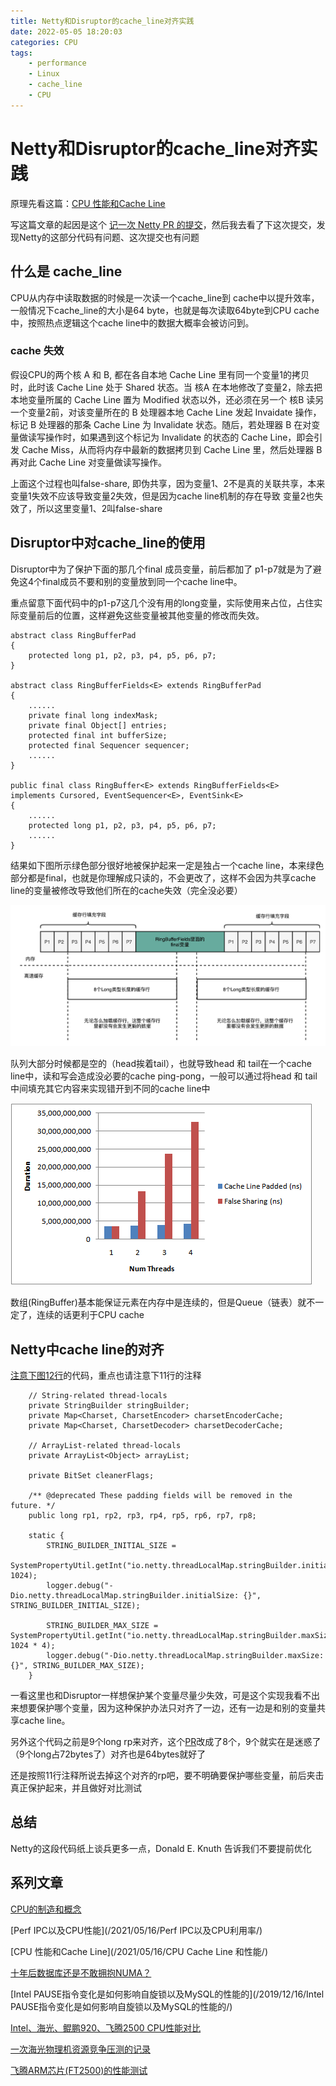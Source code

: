 ```yaml
---
title: Netty和Disruptor的cache_line对齐实践
date: 2022-05-05 18:20:03
categories: CPU
tags:
    - performance
    - Linux
    - cache_line
    - CPU
---
```


# Netty和Disruptor的cache_line对齐实践

原理先看这篇：[CPU 性能和Cache Line](https://plantegg.github.io/2021/05/16/CPU_Cache_Line%E5%92%8C%E6%80%A7%E8%83%BD/)

写这篇文章的起因是这个 [记一次 Netty PR 的提交](https://mp.weixin.qq.com/s/vkCskOVSpzxt3Umzc_GYrQ)，然后我去看了下这次提交，发现Netty的这部分代码有问题、这次提交也有问题

## 什么是 cache_line

CPU从内存中读取数据的时候是一次读一个cache_line到 cache中以提升效率，一般情况下cache_line的大小是64 byte，也就是每次读取64byte到CPU cache中，按照热点逻辑这个cache line中的数据大概率会被访问到。

### cache 失效

假设CPU的两个核 A 和 B, 都在各自本地 Cache Line 里有同一个变量1的拷贝时，此时该 Cache Line 处于 Shared 状态。当 核A 在本地修改了变量2，除去把本地变量所属的 Cache Line 置为 Modified 状态以外，还必须在另一个 核B 读另一个变量2前，对该变量所在的 B 处理器本地 Cache Line 发起 Invaidate 操作，标记 B 处理器的那条 Cache Line 为 Invalidate 状态。随后，若处理器 B 在对变量做读写操作时，如果遇到这个标记为 Invalidate 的状态的 Cache Line，即会引发 Cache Miss，从而将内存中最新的数据拷贝到 Cache Line 里，然后处理器 B 再对此 Cache Line 对变量做读写操作。

上面这个过程也叫false-share, 即伪共享，因为变量1、2不是真的关联共享，本来变量1失效不应该导致变量2失效，但是因为cache line机制的存在导致 变量2也失效了，所以这里变量1、2叫false-share

## Disruptor中对cache_line的使用

Disruptor中为了保护下面的那几个final 成员变量，前后都加了 p1-p7就是为了避免这4个final成员不要和别的变量放到同一个cache line中。

重点留意下面代码中的p1-p7这几个没有用的long变量，实际使用来占位，占住实际变量前后的位置，这样避免这些变量被其他变量的修改而失效。

```
abstract class RingBufferPad
{
    protected long p1, p2, p3, p4, p5, p6, p7;
}
  
abstract class RingBufferFields<E> extends RingBufferPad
{
    ......    
    private final long indexMask;
    private final Object[] entries;
    protected final int bufferSize;
    protected final Sequencer sequencer;
    ......    
}

public final class RingBuffer<E> extends RingBufferFields<E> implements Cursored, EventSequencer<E>, EventSink<E>
{
    ......    
    protected long p1, p2, p3, p4, p5, p6, p7;
    ......
}
```

结果如下图所示绿色部分很好地被保护起来一定是独占一个cache line，本来绿色部分都是final，也就是你理解成只读的，不会更改了，这样不会因为共享cache line的变量被修改导致他们所在的cache失效（完全没必要）

![image.png](/images/951413iMgBlog/1620984677390-81694fd0-0323-4052-98d1-32be39a02248-4505908.png)

队列大部分时候都是空的（head挨着tail），也就导致head 和 tail在一个cache line中，读和写会造成没必要的cache ping-pong，一般可以通过将head 和 tail 中间填充其它内容来实现错开到不同的cache line中


![image](/images/951413iMgBlog/1577093636588-6b58c36c-1617-4f2c-aba9-156c52972689-1744256.png)

数组(RingBuffer)基本能保证元素在内存中是连续的，但是Queue（链表）就不一定了，连续的话更利于CPU cache



## Netty中cache line的对齐

[注意下图12行](https://github.com/arthur-zhang/netty/blob/e8250372cafe4cf5435a1dbc4c8e400072fb9791/common/src/main/java/io/netty/util/internal/InternalThreadLocalMap.java)的代码，重点也请注意下11行的注释

```
    // String-related thread-locals
    private StringBuilder stringBuilder;
    private Map<Charset, CharsetEncoder> charsetEncoderCache;
    private Map<Charset, CharsetDecoder> charsetDecoderCache;

    // ArrayList-related thread-locals
    private ArrayList<Object> arrayList;

    private BitSet cleanerFlags;

    /** @deprecated These padding fields will be removed in the future. */
    public long rp1, rp2, rp3, rp4, rp5, rp6, rp7, rp8;

    static {
        STRING_BUILDER_INITIAL_SIZE =
                SystemPropertyUtil.getInt("io.netty.threadLocalMap.stringBuilder.initialSize", 1024);
        logger.debug("-Dio.netty.threadLocalMap.stringBuilder.initialSize: {}", STRING_BUILDER_INITIAL_SIZE);

        STRING_BUILDER_MAX_SIZE = SystemPropertyUtil.getInt("io.netty.threadLocalMap.stringBuilder.maxSize", 1024 * 4);
        logger.debug("-Dio.netty.threadLocalMap.stringBuilder.maxSize: {}", STRING_BUILDER_MAX_SIZE);
    }
```

一看这里也和Disruptor一样想保护某个变量尽量少失效，可是这个实现我看不出来想要保护哪个变量，因为这种保护办法只对齐了一边，还有一边是和别的变量共享cache line。

另外这个代码之前是9个long rp来对齐，这个[PR](https://github.com/netty/netty/pull/12309)改成了8个，9个就实在是迷惑了（9个long占72bytes了）对齐也是64bytes就好了

还是按照11行注释所说去掉这个对齐的rp吧，要不明确要保护哪些变量，前后夹击真正保护起来，并且做好对比测试

## 总结

Netty的这段代码纸上谈兵更多一点，Donald E. Knuth 告诉我们不要提前优化



## 系列文章

[CPU的制造和概念](/2021/06/01/CPU的制造和概念/)

[Perf IPC以及CPU性能](/2021/05/16/Perf IPC以及CPU利用率/)

[CPU 性能和Cache Line](/2021/05/16/CPU Cache Line 和性能/)

[十年后数据库还是不敢拥抱NUMA？](/2021/05/14/十年后数据库还是不敢拥抱NUMA/)

[Intel PAUSE指令变化是如何影响自旋锁以及MySQL的性能的](/2019/12/16/Intel PAUSE指令变化是如何影响自旋锁以及MySQL的性能的/)

[Intel、海光、鲲鹏920、飞腾2500 CPU性能对比](/2021/06/18/几款CPU性能对比/)

[一次海光物理机资源竞争压测的记录](/2021/03/07/一次海光物理机资源竞争压测的记录/)

[飞腾ARM芯片(FT2500)的性能测试](/2021/05/15/飞腾ARM芯片-FT2500的性能测试/)

